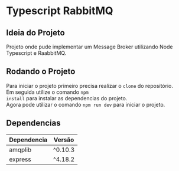 # Typescript RabbitMQ

## Ideia do Projeto
Projeto onde pude implementar um Message Broker utilizando Node Typescript e RaabbitMQ.

## Rodando o Projeto
Para iniciar o projeto primeiro precisa realizar o <code>clone</code> do repositório.
</br>
Em seguida utilize o comando <code>npm install</code> para instalar as dependencias do projeto.
</br>
Agora pode utilizar o comando <code>npm run dev</code> para iniciar o projeto.

## Dependencias

| Dependencia  |  Versão  |
| ------------------- | ------------------- |
|  amqplib |  ^0.10.3 |
|  express |  ^4.18.2 |

